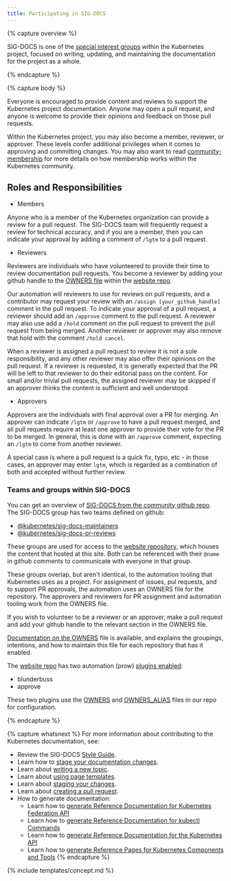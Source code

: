 ```yaml
---
title: Participating in SIG-DOCS
---
```


{% capture overview %}

SIG-DOCS is one of the [special interest groups](https://github.com/kubernetes/community/blob/master/sig-list.md) within the Kubernetes project, focused on writing, updating, and maintaining the documentation for the project as a whole.

{% endcapture %}

{% capture body %}

Everyone is encouraged to provide content and reviews to support the Kubernetes project documentation. Anyone may open a pull request, and anyone is welcome to provide their opinions and feedback on those pull requests.

Within the Kubernetes project, you may also become a member, reviewer, or approver. These levels confer additional privileges when it comes to approving and committing changes. You may also want to read [community-membership](https://github.com/kubernetes/community/blob/master/community-membership.md) for more details on how membership works within the Kubernetes community.

## Roles and Responsibilities

- Members

Anyone who is a member of the Kubernetes organization can provide a review for a pull request. The SIG-DOCS team will frequently request a review for technical accuracy, and if you are a member, then you can indicate your approval by adding a comment of `/lgtm` to a pull request.

- Reviewers

Reviewers are individuals who have volunteered to provide their time to review documentation pull requests. You become a reviewer by adding your github handle to the [OWNERS file](https://github.com/kubernetes/community/blob/master/contributors/devel/owners.md) within the [website repo](https://github.com/kubernetes/website).

Our automation will reviewers to use for reviews on pull requests, and a contributor may request your review with an `/assign [your_github_handle]` comment in the pull request. To indicate your approval of a pull request, a reviewer should add an `/approve` comment to the pull request. A reviewer may also use add a `/hold` comment on the pull request to prevent the pull request from being merged. Another reviewer or approver may also remove that hold with the comment `/hold cancel`.

When a reviewer is assigned a pull request to review it is not a sole responsibility, and any other reviewer may also offer their opinions on the pull request. If a reviewer is requested, it is generally expected that the PR will be left to that reviewer to do their editorial pass on the content. For small and/or trivial pull requests, the assigned reviewer may be skipped if an approver thinks the content is sufficient and well understood. 

- Approvers

Approvers are the individuals with final approval over a PR for merging. An approver can indicate `/lgtm` or `/approve` to have a pull request merged, and all pull requests require at least one approver to provide their vote for the PR to be merged. In general, this is done with an `/approve` comment, expecting an `/lgtm` to come from another reviewer. 

A special case is where a pull request is a quick fix, typo, etc - in those cases, an approver may enter `lgtm`, which is regarded as a combination of both and accepted without further review.

### Teams and groups within SIG-DOCS

You can get an overview of [SIG-DOCS from the community github repo](https://github.com/kubernetes/community/tree/master/sig-docs). The SIG-DOCS group has two teams defined on github:
 - [@kubernetes/sig-docs-maintainers](https://github.com/orgs/kubernetes/teams/sig-docs-maintainers)
 - [@kubernetes/sig-docs-pr-reviews](https://github.com/orgs/kubernetes/teams/sig-docs-pr-reviews)

These groups are used for access to the [website repository](https://github.com/kubernetes/website), which houses the content that hosted at this site. Both can be referenced with their `@name` in github comments to communicate with everyone in that group.

These groups overlap, but aren't identical, to the automation tooling that Kubernetes uses as a project. For assignment of issues, pul requests, and to support PR approvals, the automation uses an OWNERS file for the repository. The approvers and reviewers for PR assignment and automation tooling work from the OWNERS file. 

If you wish to volunteer to be a reviewer or an approver, make a pull request and add your github handle to the relevant section in the OWNERS file.

[Documentation on the OWNERS](https://github.com/kubernetes/community/blob/master/contributors/devel/owners.md) file is available, and explains the groupings, intentions, and how to maintain this file for each repository that has it enabled.

The [website repo](https://github.com/kubernetes/website) has two automation (prow) [plugins enabled](https://github.com/kubernetes/test-infra/blob/master/prow/plugins.yaml#L210):
- blunderbuss
- approve

These two plugins use the [OWNERS](https://github.com/kubernetes/website/blob/master/OWNERS) and [OWNERS_ALIAS](https://github.com/kubernetes/website/blob/master/OWNERS_ALIAS) files in our repo for configuration.

{% endcapture %}

{% capture whatsnext %}
For more information about contributing to the Kubernetes documentation, see:

* Review the SIG-DOCS [Style Guide](/docs/home/contribute/style-guide/).
* Learn how to [stage your documentation changes](/docs/home/contribute/stage-documentation-changes/).
* Learn about [writing a new topic](/docs/home/contribute/write-new-topic/).
* Learn about [using page templates](/docs/home/contribute/page-templates/).
* Learn about [staging your changes](/docs/home/contribute/stage-documentation-changes/).
* Learn about [creating a pull request](/docs/home/contribute/create-pull-request/).
* How to generate documentation:
  * Learn how to [generate Reference Documentation for Kubernetes Federation API](/docs/home/contribute/generated-reference/federation-api/)
  * Learn how to [generate Reference Documentation for kubectl Commands](/docs/home/contribute/generated-reference/kubectl/)
  * Learn how to [generate Reference Documentation for the Kubernetes API](/docs/home/contribute/generated-reference/kubernetes-api/)
  * Learn how to [generate Reference Pages for Kubernetes Components and Tools](/docs/home/contribute/generated-reference/kubernetes-components/)
{% endcapture %}

{% include templates/concept.md %}
